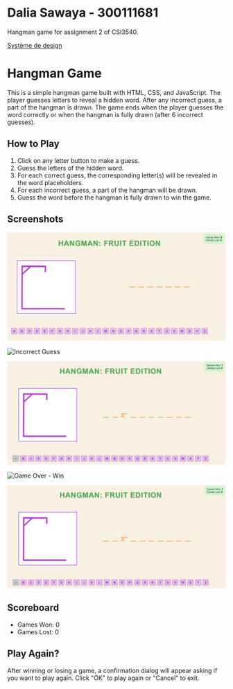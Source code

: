 # Dalia Sawaya - 300111681

Hangman game for assignment 2 of CSI3540.

[Système de design](/docs/design_system.md)

# Hangman Game

This is a simple hangman game built with HTML, CSS, and JavaScript. The player guesses letters to reveal a hidden word. After any incorrect guess, a part of the hangman is drawn. The game ends when the player guesses the word correctly or when the hangman is fully drawn (after 6 incorrect guesses).

## How to Play

1. Click on any letter button to make a guess.
2. Guess the letters of the hidden word.
3. For each correct guess, the corresponding letter(s) will be revealed in the word placeholders.
4. For each incorrect guess, a part of the hangman will be drawn.
5. Guess the word before the hangman is fully drawn to win the game.

## Screenshots

![Initial State](images/InitialState.png)

![Incorrect Guess](images/iWronguess.png)

![Correct Guess](images/CorrectGuess.png)

![Game Over - Win](images/iWronguess.png)

![Game Over - Loss](images/CorrectGuess.png)

## Scoreboard

- Games Won: 0
- Games Lost: 0

## Play Again?

After winning or losing a game, a confirmation dialog will appear asking if you want to play again. Click "OK" to play again or "Cancel" to exit.

